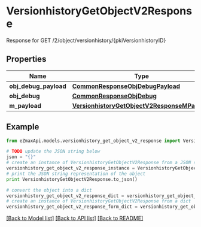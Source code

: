 # VersionhistoryGetObjectV2Response

Response for GET /2/object/versionhistory/{pkiVersionhistoryID}

## Properties
Name | Type | Description | Notes
------------ | ------------- | ------------- | -------------
**obj_debug_payload** | [**CommonResponseObjDebugPayload**](CommonResponseObjDebugPayload.md) |  | 
**obj_debug** | [**CommonResponseObjDebug**](CommonResponseObjDebug.md) |  | [optional] 
**m_payload** | [**VersionhistoryGetObjectV2ResponseMPayload**](VersionhistoryGetObjectV2ResponseMPayload.md) |  | 

## Example

```python
from eZmaxApi.models.versionhistory_get_object_v2_response import VersionhistoryGetObjectV2Response

# TODO update the JSON string below
json = "{}"
# create an instance of VersionhistoryGetObjectV2Response from a JSON string
versionhistory_get_object_v2_response_instance = VersionhistoryGetObjectV2Response.from_json(json)
# print the JSON string representation of the object
print VersionhistoryGetObjectV2Response.to_json()

# convert the object into a dict
versionhistory_get_object_v2_response_dict = versionhistory_get_object_v2_response_instance.to_dict()
# create an instance of VersionhistoryGetObjectV2Response from a dict
versionhistory_get_object_v2_response_form_dict = versionhistory_get_object_v2_response.from_dict(versionhistory_get_object_v2_response_dict)
```
[[Back to Model list]](../README.md#documentation-for-models) [[Back to API list]](../README.md#documentation-for-api-endpoints) [[Back to README]](../README.md)


